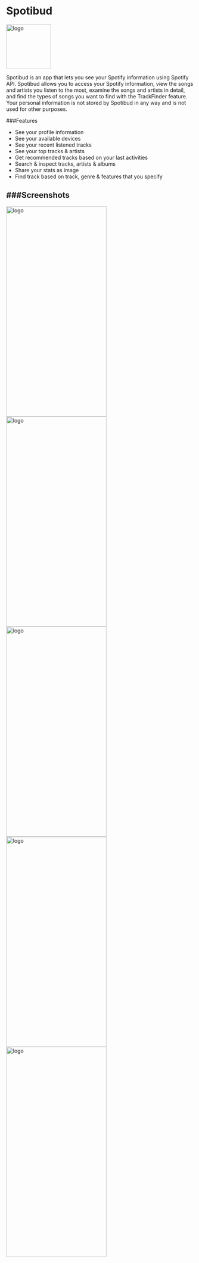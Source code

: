 # Spotibud

<img src="https://user-images.githubusercontent.com/50145106/109384968-6ae12400-7901-11eb-9f65-b8a6b57172b1.png" alt="logo" width="120" height="120">

Spotibud is an app that lets you see your Spotify information using Spotify API.
Spotibud allows you to access your Spotify information,
view the songs and artists you listen to the most, 
examine the songs and artists in detail, 
and find the types of songs you want to find with the TrackFinder feature.
Your personal information is not stored by Spotibud in any way and is not used for other purposes.

###Features
- See your profile information
- See your available devices
- See your recent listened tracks
- See your top tracks & artists
- Get recommended tracks based on your last activities
- Search & inspect tracks, artists & albums
- Share your stats as image
- Find track based on track, genre & features that you specify

###Screenshots
---------------



<img src="https://user-images.githubusercontent.com/50145106/109385490-52730880-7905-11eb-9eca-7ac7e9ad0290.jpg" alt="logo" width="269" height="564"> <img src="https://user-images.githubusercontent.com/50145106/109385569-d62cf500-7905-11eb-9507-df066d441af3.jpg" alt="logo" width="269" height="564">
 <img src="https://user-images.githubusercontent.com/50145106/109385576-e80e9800-7905-11eb-87af-eef8a34bdbaf.jpg" alt="logo" width="269" height="564">
 <img src="https://user-images.githubusercontent.com/50145106/109385586-f957a480-7905-11eb-9d13-efa9bbfc00d9.jpg" alt="logo" width="269" height="564">
 <img src="https://user-images.githubusercontent.com/50145106/109385599-0eccce80-7906-11eb-9320-68fb86bb4415.jpg" alt="logo" width="269" height="564">
